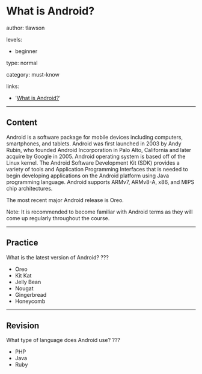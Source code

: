 # What is Android?
author: tlawson

levels:

  - beginner

type: normal

category: must-know

links:

  - '[What is Android?](https://developer.android.com/guide)'

---
## Content

Android is a software package for mobile devices including computers, smartphones, and tablets.
Android was first launched in 2003 by Andy Rubin, who founded Android Incorporation in Palo Alto, California and later acquire by Google in 2005.  Android operating system is based off of the Linux kernel. 
The Android Software Development Kit (SDK) provides a variety of tools and Application Programming Interfaces that is needed to begin developing applications on the Android platform using Java programming language. Android supports ARMv7, ARMv8-A, x86, and MIPS chip architectures. 

The most recent major Android release is Oreo.

Note: It is recommended to become familiar with Android terms as they will come up regularly throughout the course. 


---
## Practice

What is the latest version of Android?
???

* Oreo
* Kit Kat
* Jelly Bean 
* Nougat
* Gingerbread
* Honeycomb 

---
## Revision

What type of language does Android use?
???

* PHP
* Java
* Ruby
